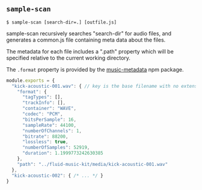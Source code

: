 

## `sample-scan`

`$ sample-scan [search-dir=.] [outfile.js]`

sample-scan recursively searches "search-dir" for audio files, and generates a
common.js file containing meta data about the files.

The metadata for each file includes a ".path" property which will be specified
relative to the current working directory.

The `.format` property is provided by the [music-metadata](https://www.npmjs.com/package/music-metadata) npm package.

```javascript
module.exports = {
  "kick-acoustic-001.wav": { // key is the base filename with no extension
    "format": {
      "tagTypes": [],
      "trackInfo": [],
      "container": "WAVE",
      "codec": "PCM",
      "bitsPerSample": 16,
      "sampleRate": 44100,
      "numberOfChannels": 1,
      "bitrate": 88200,
      "lossless": true,
      "numberOfSamples": 52919,
      "duration": 1.1999773242630385
    },
    "path": "../fluid-music-kit/media/kick-acoustic-001.wav"
  },
  "kick-acoustic-002": { /* ... */ }
}
```